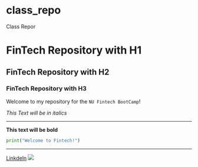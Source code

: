 # class_repo
Class Repor
# FinTech Repository with H1
## FinTech Repository with H2
### FinTech Repository with H3


Welcome to my repository for  the `NU Fintech BootCamp`!

*This Text will be in italics*


---
**This text will be bold**
```python
print("Welcome to Fintech!")
```
---
[Linkdeln](https://www.linkedin.com/feed/)
![](https://media-exp1.licdn.com/dms/image/C4D03AQFPwQXz0yFMvA/profile-displayphoto-shrink_200_200/0/1584434679695?e=1624492800&v=beta&t=TGqPlKQxxMR_8lFo5ch15reMQRz-qCIf-NkeL6JAvcg)